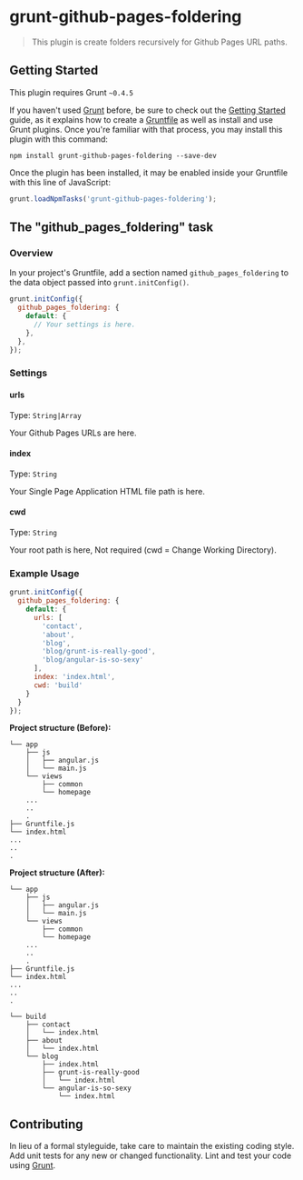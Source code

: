 # grunt-github-pages-foldering

> This plugin is create folders recursively for Github Pages URL paths.

## Getting Started
This plugin requires Grunt `~0.4.5`

If you haven't used [Grunt](http://gruntjs.com/) before, be sure to check out the [Getting Started](http://gruntjs.com/getting-started) guide, as it explains how to create a [Gruntfile](http://gruntjs.com/sample-gruntfile) as well as install and use Grunt plugins. Once you're familiar with that process, you may install this plugin with this command:

```shell
npm install grunt-github-pages-foldering --save-dev
```

Once the plugin has been installed, it may be enabled inside your Gruntfile with this line of JavaScript:

```js
grunt.loadNpmTasks('grunt-github-pages-foldering');
```

## The "github_pages_foldering" task

### Overview
In your project's Gruntfile, add a section named `github_pages_foldering` to the data object passed into `grunt.initConfig()`.

```js
grunt.initConfig({
  github_pages_foldering: {
    default: {
      // Your settings is here.
    },
  },
});
```

### Settings

#### urls
Type: `String|Array`

Your Github Pages URLs are here.

#### index
Type: `String`

Your Single Page Application HTML file path is here.

#### cwd
Type: `String`

Your root path is here, Not required (cwd = Change Working Directory).

### Example Usage

```js
grunt.initConfig({
  github_pages_foldering: {
    default: {
      urls: [
        'contact',
        'about',
        'blog',
        'blog/grunt-is-really-good',
        'blog/angular-is-so-sexy'
      ],
      index: 'index.html',
      cwd: 'build'
    }
  }
});
```

**Project structure (Before):**

```
└── app
    ├── js
    │   ├── angular.js
    │   └── main.js
    └── views
        ├── common
        └── homepage
    ...
    ..
    .
├── Gruntfile.js
└── index.html
...
..
.
```

**Project structure (After):**

```
└── app
    ├── js
    │   ├── angular.js
    │   └── main.js
    └── views
        ├── common
        └── homepage
    ...
    ..
    .
├── Gruntfile.js
└── index.html
...
..
.

└── build
    ├── contact
    │   └── index.html
    ├── about
    │   └── index.html
    └── blog
        ├── index.html
        ├── grunt-is-really-good
        │   └── index.html
        └── angular-is-so-sexy
            └── index.html
```

## Contributing
In lieu of a formal styleguide, take care to maintain the existing coding style. Add unit tests for any new or changed functionality. Lint and test your code using [Grunt](http://gruntjs.com/).
